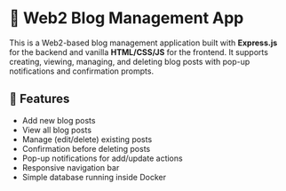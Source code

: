 # 📝 Web2 Blog Management App

This is a Web2-based blog management application built with **Express.js** for the backend and vanilla **HTML/CSS/JS** for the frontend. It supports creating, viewing, managing, and deleting blog posts with pop-up notifications and confirmation prompts.

## 🔧 Features

- Add new blog posts
- View all blog posts
- Manage (edit/delete) existing posts
- Confirmation before deleting posts
- Pop-up notifications for add/update actions
- Responsive navigation bar
- Simple database running inside Docker
